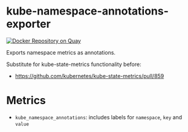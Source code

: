 # kube-namespace-annotations-exporter

[![Docker Repository on Quay](https://quay.io/repository/utilitywarehouse/kube-namespace-annotations-exporter/status "Docker Repository on Quay")](https://quay.io/repository/utilitywarehouse/kube-namespace-annotations-exporter)

Exports namespace metrics as annotations.

Substitute for kube-state-metrics functionality before:
- https://github.com/kubernetes/kube-state-metrics/pull/859

# Metrics

- `kube_namespace_annotations`: includes labels for `namespace`, `key` and `value`
